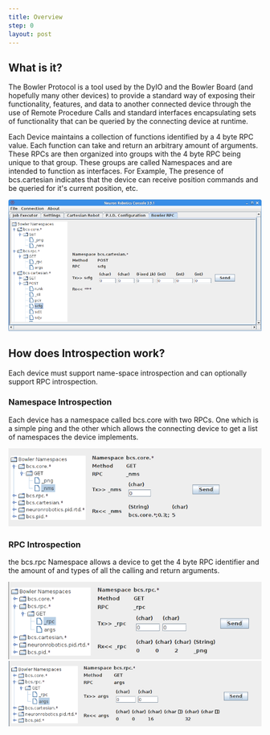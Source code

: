 ```yaml
---
title: Overview
step: 0
layout: post
---
```


## What is it? ##

The Bowler Protocol is a tool used by the DyIO and the Bowler Board (and hopefully many other devices) to provide a standard way of exposing their functionality, features, and data to another connected device through the use of Remote Procedure Calls and standard interfaces encapsulating sets of functionality that can be queried by the connecting device at runtime.

Each Device maintains a collection of functions identified by a 4 byte RPC value. Each function can take and return an arbitrary amount of arguments. These RPCs are then organized into groups with the 4 byte RPC being unique to that group. These groups are called Namespaces and are intended to function as interfaces. For Example, The presence of bcs.cartesian indicates that the device can receive position commands and be queried for it's current position, etc.

<img src="/img/rpc-explorer.png" style="img-responsive">

## How does Introspection work? ##

Each device must support name-space introspection and can optionally support RPC introspection.



### Namespace Introspection ###

Each device has a namespace called bcs.core with two RPCs. One which is a simple ping and the other which allows the connecting device to get a list of namespaces the device implements.

<img src="/img/bcsrpc_rpc.png" style="img-responsive">

### RPC Introspection ###

the bcs.rpc Namespace allows a device to get the 4 byte RPC identifier and the amount of and types of all the calling and return arguments.

<img src="/img/rpcfunc.png" style="img-responsive">

<img src="/img/rpcfunc2.png" style="img-responsive">